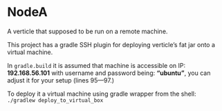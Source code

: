 # NodeA

A verticle that supposed to be run on a remote machine.

This project has a gradle SSH plugin for deploying verticle’s fat jar
onto a virtual machine.

In `gradle.build` it is assumed that machine is accessible on IP:
**192.168.56.101** with username and password being: **“ubuntu”**, you
can adjust it for your setup (lines 95—97.)

To deploy it a virtual machine using gradle wrapper from the shell:
`./gradlew deploy_to_virtual_box`